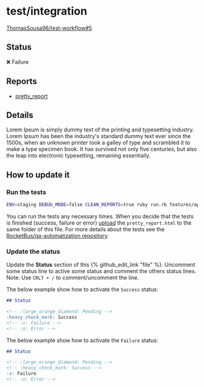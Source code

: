 # test/integration

[ThomasSousa96/test-workflow#5](https://github.com/ThomasSousa96/test-workflow/pull/5)

## Status

<!-- :large_orange_diamond: Pending -->
<!-- :heavy_check_mark: Success -->
:x: Failure
<!-- :o: Error -->

## Reports

- [pretty_report](pretty_report.html)

## Details

Lorem Ipsum is simply dummy text of the printing and typesetting industry. Lorem Ipsum has been the industry's standard dummy text ever since the 1500s, when an unknown printer took a galley of type and scrambled it to make a type specimen book. It has survived not only five centuries, but also the leap into electronic typesetting, remaining essentially.

## How to update it

### Run the tests

```sh
ENV=staging DEBUG_MODE=false CLEAN_REPORTS=true ruby run.rb features/api
```

You can run the tests any necessary times. When you decide that the tests is finished (success, failure or error) [upload](https://github.com/ThomasSousa96/test-pages/upload/master/docs/test/integration/ThomasSousa96/test-workflow/pull/5) the `pretty_report.html` to the same folder of this file. For more details about the tests see the [RocketBus/qa-automatization repository](https://github.com/RocketBus/qa-automatization).

### Update the status

Update the **Status** section of this {% github_edit_link "file" %}. Uncomment some status line to active some status and comment the others status lines.
Note: Use `CRLT + /` to comment/uncomment the line.

The below example show how to activate the `Success` status:

```md
## Status

<!-- :large_orange_diamond: Pending -->
:heavy_check_mark: Success
<!-- :x: Failure -->
<!-- :o: Error -->
```

The below example show how to activate the `Failure` status:

```md
## Status

<!-- :large_orange_diamond: Pending -->
<!-- :heavy_check_mark: Success -->
:x: Failure
<!-- :o: Error -->
```
